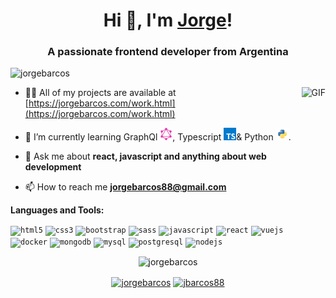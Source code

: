 <h1 align="center">Hi 👋, I'm <a href="https://jorgebarcos.com" target="blank">Jorge</a>! </h1>
<h3 align="center">A passionate frontend developer from Argentina</h3>
<p align="left"> <img src="https://komarev.com/ghpvc/?username=jorgebarcos" alt="jorgebarcos" /> </p>

<img align="right" alt="GIF" height="250" src="https://media2.giphy.com/media/Q7SKqn3G97xpmfSOvG/giphy.gif?cid=ecf05e47xkcsw5j0xq4htaugauymt9s5id7r0640g06xnvow&rid=giphy.gif" />

- 👨‍💻 All of my projects are available at [https://jorgebarcos.com/work.html](https://jorgebarcos.com/work.html)

- 🌱 I’m currently learning GraphQl  <code><img height="20" src="https://raw.githubusercontent.com/github/explore/5c058a388828bb5fde0bcafd4bc867b5bb3f26f3/topics/graphql/graphql.png"></code>, Typescript <code><img height="20" src="https://raw.githubusercontent.com/github/explore/80688e429a7d4ef2fca1e82350fe8e3517d3494d/topics/typescript/typescript.png"></code>& Python <code><img height="20" src="https://raw.githubusercontent.com/github/explore/5c058a388828bb5fde0bcafd4bc867b5bb3f26f3/topics/python/python.png"></code>. 

- 💬 Ask me about **react, javascript and anything about web development**

- 📫 How to reach me **jorgebarcos88@gmail.com**

**Languages and Tools:**  
<p align="left">
  <code><img src="https://konpa.github.io/devicon/devicon.git/icons/html5/html5-original-wordmark.svg" alt="html5" width="20" height="20"/></code>
  <code><img src="https://konpa.github.io/devicon/devicon.git/icons/css3/css3-original-wordmark.svg" alt="css3" width="20" height="20"/></code>
  <code><img src="https://konpa.github.io/devicon/devicon.git/icons/bootstrap/bootstrap-plain.svg" alt="bootstrap" width="20" height="20"/></code>
  <code><img src="https://konpa.github.io/devicon/devicon.git/icons/sass/sass-original.svg" alt="sass" width="20" height="20"/></code>
  <code><img src="https://konpa.github.io/devicon/devicon.git/icons/javascript/javascript-original.svg" alt="javascript" width="20" height="20"/></code>
  <code><img src="https://konpa.github.io/devicon/devicon.git/icons/react/react-original-wordmark.svg" alt="react" width="20" height="20"/></code>
  <code><img src="https://konpa.github.io/devicon/devicon.git/icons/vuejs/vuejs-original-wordmark.svg" alt="vuejs" width="20" height="20"/></code> 
  <code><img src="https://konpa.github.io/devicon/devicon.git/icons/docker/docker-original-wordmark.svg" alt="docker" width="20" height="20"/></code> 
  <code><img src="https://konpa.github.io/devicon/devicon.git/icons/mongodb/mongodb-original-wordmark.svg" alt="mongodb" width="20" height="20"/></code> 
  <code><img src="https://konpa.github.io/devicon/devicon.git/icons/mysql/mysql-original-wordmark.svg" alt="mysql" width="20" height="20"/></code> 
  <code><img src="https://konpa.github.io/devicon/devicon.git/icons/postgresql/postgresql-original-wordmark.svg" alt="postgresql" width="20" height="20"/></code> 
  <code><img src="https://konpa.github.io/devicon/devicon.git/icons/nodejs/nodejs-original-wordmark.svg" alt="nodejs" width="20" height="20"/></code>
</p>
  
  <p align="center"> 
  <img src="https://github-readme-stats.vercel.app/api?username=jorgebarcos&show_icons=true" alt="jorgebarcos" /> </p>

<p align="center">
<a href="https://linkedin.com/in/jorgebarcos" target="blank"><img align="center" src="https://cdn.jsdelivr.net/npm/simple-icons@3.0.1/icons/linkedin.svg" alt="jorgebarcos" height="20" width="20" /></a>
<a href="https://fb.com/jbarcos88" target="blank"><img align="center" src="https://cdn.jsdelivr.net/npm/simple-icons@3.0.1/icons/facebook.svg" alt="jbarcos88" height="20" width="20" /></a>
</p>
<!--
```js
const jor = {
  pronouns: he" | "him",
  code: [Javascript, Typescript, HTML, CSS],
  tools: [React, Redux, Node, Storybook, Styled-Components, Jest, Docker],
}
```

## You can find me :point_down::
- [Blog](https://jorgebarcos.com)
- [Linkedin](https://www.linkedin.com/in/jorgebarcos/)
- [Facebook](https://web.facebook.com/jbarcos88/)

[![jorgebarcos github stats](https://github-readme-stats.vercel.app/api?username=jorgebarcos)](https://github.com/anuraghazra/github-readme-stats)

-->


<!--
**jorgebarcos/jorgebarcos** is a ✨ _special_ ✨ repository because its `README.md` (this file) appears on your GitHub profile.

Here are some ideas to get you started:

- 🔭 I’m currently working on ...
- 🌱 I’m currently learning ...
- 👯 I’m looking to collaborate on ...
- 🤔 I’m looking for help with ...
- 💬 Ask me about ...
- 📫 How to reach me: ...
- 😄 Pronouns: ...
- ⚡ Fun fact: ...
-->
